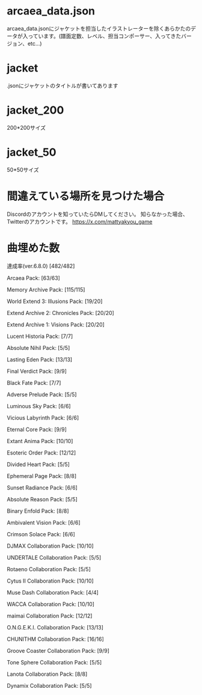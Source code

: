 # arcaea_data.json
arcaea_data.jsonにジャケットを担当したイラストレーターを除くあらかたのデータが入っています。(譜面定数、レベル、担当コンポーサー、入ってきたバージョン、etc...)
# jacket
.jsonにジャケットのタイトルが書いてあります

# jacket_200
200*200サイズ

# jacket_50
50*50サイズ

# 間違えている場所を見つけた場合
Discordのアカウントを知っていたらDMしてください。
知らなかった場合、Twitterのアカウントです。
https://x.com/mattyakyou_game

# 曲埋めた数
達成率(ver.6.8.0) [482/482]

Arcaea Pack: [63/63]

Memory Archive Pack: [115/115]

World Extend 3: Illusions Pack: [19/20]

Extend Archive 2: Chronicles Pack: [20/20]

Extend Archive 1: Visions Pack: [20/20]

Lucent Historia Pack: [7/7]

Absolute Nihil Pack: [5/5]

Lasting Eden Pack: [13/13]

Final Verdict Pack: [9/9]

Black Fate Pack: [7/7]

Adverse Prelude Pack: [5/5]

Luminous Sky Pack: [6/6]

Vicious Labyrinth Pack: [6/6]

Eternal Core Pack: [9/9]

Extant Anima Pack: [10/10]

Esoteric Order Pack: [12/12]

Divided Heart Pack: [5/5]

Ephemeral Page Pack: [8/8]

Sunset Radiance Pack: [6/6]

Absolute Reason Pack: [5/5]

Binary Enfold Pack: [8/8]

Ambivalent Vision Pack: [6/6]

Crimson Solace Pack: [6/6]

DJMAX Collaboration Pack: [10/10]

UNDERTALE Collaboration Pack: [5/5]

Rotaeno Collaboration Pack: [5/5]

Cytus II Collaboration Pack: [10/10]

Muse Dash Collaboration Pack: [4/4]

WACCA Collaboration Pack: [10/10]

maimai Collaboration Pack: [12/12]

O.N.G.E.K.I. Collaboration Pack: [13/13]

CHUNITHM Collaboration Pack: [16/16]

Groove Coaster Collaboration Pack: [9/9]

Tone Sphere Collaboration Pack: [5/5]

Lanota Collaboration Pack: [8/8]

Dynamix Collaboration Pack: [5/5]